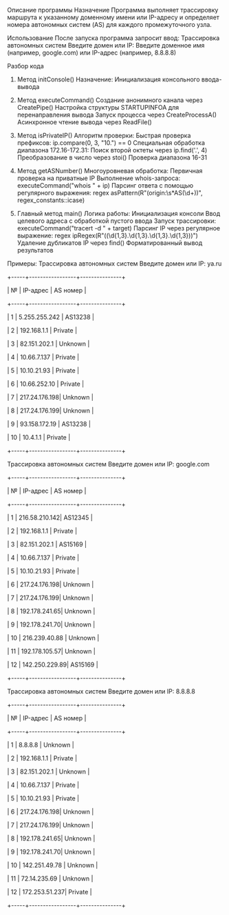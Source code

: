 Описание программы
Назначение
Программа выполняет трассировку маршрута к указанному доменному имени или IP-адресу и определяет номера автономных систем (AS) для каждого промежуточного узла.

Использование
После запуска программа запросит ввод:
Трассировка автономных систем
Введите домен или IP:
Введите доменное имя (например, google.com) или IP-адрес (например, 8.8.8.8)

Разбор кода
1. Метод initConsole()
Назначение: Инициализация консольного ввода-вывода

2. Метод executeCommand()
Создание анонимного канала через CreatePipe()
Настройка структуры STARTUPINFOA для перенаправления вывода
Запуск процесса через CreateProcessA()
Асинхронное чтение вывода через ReadFile()

3. Метод isPrivateIP()
Алгоритм проверки:
Быстрая проверка префиксов:
ip.compare(0, 3, "10.") == 0
Специальная обработка диапазона 172.16-172.31:
Поиск второй октеты через ip.find('.', 4)
Преобразование в число через stoi()
Проверка диапазона 16-31

4. Метод getASNumber()
Многоуровневая обработка:
Первичная проверка на приватные IP
Выполнение whois-запроса:
executeCommand("whois " + ip)
Парсинг ответа с помощью регулярного выражения:
regex asPattern(R"(origin:\s*AS(\d+))", regex_constants::icase)
5. Главный метод main()
Логика работы:
Инициализация консоли
Ввод целевого адреса с обработкой пустого ввода
Запуск трассировки:
executeCommand("tracert -d " + target)
Парсинг IP через регулярное выражение:
regex ipRegex(R"((\d{1,3}\.\d{1,3}\.\d{1,3}\.\d{1,3}))")
Удаление дубликатов IP через find()
Форматированный вывод результатов

Примеры:
Трассировка автономных систем
Введите домен или IP: ya.ru


+-----+-----------------+---------------+

|  №  | IP-адрес        | AS номер      |

+-----+-----------------+---------------+

| 1     | 5.255.255.242 | AS13238       |

| 2     | 192.168.1.1   | Private       |

| 3     | 82.151.202.1  | Unknown       |

| 4     | 10.66.7.137   | Private       |

| 5     | 10.10.21.93   | Private       |

| 6     | 10.66.252.10  | Private       |

| 7     | 217.24.176.198| Unknown       |

| 8     | 217.24.176.199| Unknown       |

| 9     | 93.158.172.19 | AS13238       |

| 10    | 10.4.1.1      | Private       |

+-----+-----------------+---------------+


Трассировка автономных систем
Введите домен или IP: google.com


+-----+-----------------+---------------+

|  №  | IP-адрес        | AS номер      |

+-----+-----------------+---------------+

| 1     | 216.58.210.142| AS12345       |

| 2     | 192.168.1.1   | Private       |

| 3     | 82.151.202.1  | AS15169       |

| 4     | 10.66.7.137   | Private       |

| 5     | 10.10.21.93   | Private       |

| 6     | 217.24.176.198| Unknown       |

| 7     | 217.24.176.199| Unknown       |

| 8     | 192.178.241.65| Unknown       |

| 9     | 192.178.241.70| Unknown       |

| 10    | 216.239.40.88 | Unknown       |

| 11    | 192.178.105.57| Unknown       |

| 12    | 142.250.229.89| AS15169       |

+-----+-----------------+---------------+


Трассировка автономных систем
Введите домен или IP: 8.8.8.8


+-----+-----------------+---------------+

|  №  | IP-адрес        | AS номер      |

+-----+-----------------+---------------+

| 1     | 8.8.8.8       | Unknown       |

| 2     | 192.168.1.1   | Private       |

| 3     | 82.151.202.1  | Unknown       |

| 4     | 10.66.7.137   | Private       |

| 5     | 10.10.21.93   | Private       |

| 6     | 217.24.176.198| Unknown       |

| 7     | 217.24.176.199| Unknown       |

| 8     | 192.178.241.65| Unknown       |

| 9     | 192.178.241.70| Unknown       |

| 10    | 142.251.49.78 | Unknown       |

| 11    | 72.14.235.69  | Unknown       |

| 12    | 172.253.51.237| Private       |

+-----+-----------------+---------------+

